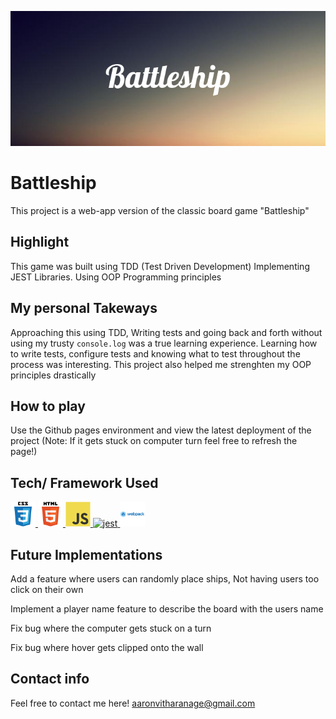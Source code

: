 <p align="center">
  <img  src="Battleship.png">
</p>


# Battleship

This project is a web-app version of the classic board game "Battleship"

## Highlight

This game was built using TDD (Test Driven Development) Implementing JEST Libraries. Using OOP Programming principles

## My personal Takeways
Approaching this using TDD, Writing tests and going back and forth without using my trusty ```console.log``` was a true learning experience. Learning how to write tests, configure tests and knowing what to test throughout the process was interesting. This project also helped me strenghten my OOP principles drastically 

## How to play

Use the Github pages environment and view the latest deployment of the project (Note: If it gets stuck on computer turn feel free to refresh the page!) 

## Tech/ Framework Used
<p align="left"> 
<a href="https://www.w3schools.com/css/" target="_blank" rel="noreferrer"> <img src="https://raw.githubusercontent.com/devicons/devicon/master/icons/css3/css3-original-wordmark.svg" alt="css3" width="40" height="40"/> </a> 
<a href="https://www.w3.org/html/" target="_blank" rel="noreferrer"> <img src="https://raw.githubusercontent.com/devicons/devicon/master/icons/html5/html5-original-wordmark.svg" alt="html5" width="40" height="40"/> </a>
<a href="https://developer.mozilla.org/en-US/docs/Web/JavaScript" target="_blank" rel="noreferrer"> <img src="https://raw.githubusercontent.com/devicons/devicon/master/icons/javascript/javascript-original.svg" alt="javascript" width="40" height="40"/> </a> <a href="https://jestjs.io" target="_blank" rel="noreferrer"> <img src="https://www.vectorlogo.zone/logos/jestjsio/jestjsio-icon.svg" alt="jest" width="40" height="40"/> </a>
<a href="https://webpack.js.org" target="_blank" rel="noreferrer"> <img src="https://raw.githubusercontent.com/devicons/devicon/d00d0969292a6569d45b06d3f350f463a0107b0d/icons/webpack/webpack-original-wordmark.svg" alt="webpack" width="40" height="40"/> </a> </p>

## Future Implementations
Add a feature where users can randomly place ships, Not having users too click on their own

Implement a player name feature to describe the board with the users name

Fix bug where the computer gets stuck on a turn

Fix bug where hover gets clipped onto the wall


## Contact info
Feel free to contact me here! aaronvitharanage@gmail.com
